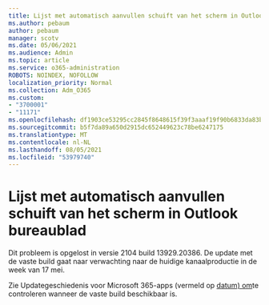 ```yaml
---
title: Lijst met automatisch aanvullen schuift van het scherm in Outlook bureaublad
ms.author: pebaum
author: pebaum
manager: scotv
ms.date: 05/06/2021
ms.audience: Admin
ms.topic: article
ms.service: o365-administration
ROBOTS: NOINDEX, NOFOLLOW
localization_priority: Normal
ms.collection: Adm_O365
ms.custom:
- "3700001"
- "11171"
ms.openlocfilehash: df1903ce53295cc2845f8648615f39f3aaaf19f90b6833da83b27ba836e44d4e
ms.sourcegitcommit: b5f7da89a650d2915dc652449623c78be6247175
ms.translationtype: MT
ms.contentlocale: nl-NL
ms.lasthandoff: 08/05/2021
ms.locfileid: "53979740"
---
```

# <a name="autocomplete-list-scrolls-off-the-screen-in-outlook-desktop"></a>Lijst met automatisch aanvullen schuift van het scherm in Outlook bureaublad

Dit probleem is opgelost in versie 2104 build 13929.20386. De update met de vaste build gaat naar verwachting naar de huidige kanaalproductie in de week van 17 mei. 

Zie Updategeschiedenis voor Microsoft 365-apps (vermeld op [datum) om](/officeupdates/update-history-microsoft365-apps-by-date)te controleren wanneer de vaste build beschikbaar is.